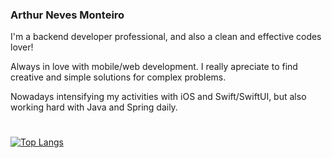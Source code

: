 ### Arthur Neves Monteiro
I'm a backend developer professional, and also a clean and effective codes lover! 

Always in love with mobile/web development. I really apreciate to find creative and simple solutions for complex problems.

Nowadays intensifying my activities with iOS and Swift/SwiftUI, but also working hard with Java and Spring daily.

#
[![Top Langs](https://github-readme-stats.vercel.app/api/top-langs/?username=arthurnvs&layout=compact)](https://github.com/anuraghazra/github-readme-stats) 
